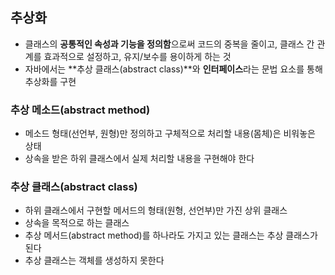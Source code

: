 ## 추상화
- 클래스의 **공통적인 속성과 기능을 정의함**으로써 코드의 중복을 줄이고, 클래스 간 관계를 효과적으로 설정하고, 유지/보수를 용이하게 하는 것
- 자바에서는 **추상 클래스(abstract class)**와 **인터페이스**라는 문법 요소를 통해 추상화를 구현

### 추상 메소드(abstract method)
- 메소드 형태(선언부, 원형)만 정의하고 구체적으로 처리할 내용(몸체)은 비워놓은 상태
- 상속을 받은 하위 클래스에서 실제 처리할 내용을 구현해야 한다

### 추상 클래스(abstract class)
- 하위 클래스에서 구현할 메서드의 형태(원형, 선언부)만 가진 상위 클래스
- 상속을 목적으로 하는 클래스
- 추상 메서드(abstract method)를 하나라도 가지고 있는 클래스는 추상 클래스가 된다
- 추상 클래스는 객체를 생성하지 못한다